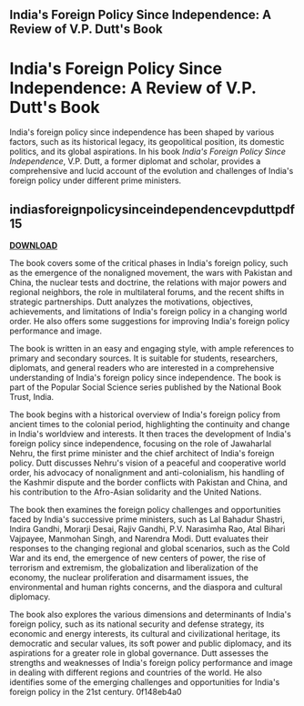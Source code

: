 ## India's Foreign Policy Since Independence: A Review of V.P. Dutt's Book

  
# India's Foreign Policy Since Independence: A Review of V.P. Dutt's Book
 
India's foreign policy since independence has been shaped by various factors, such as its historical legacy, its geopolitical position, its domestic politics, and its global aspirations. In his book *India's Foreign Policy Since Independence*, V.P. Dutt, a former diplomat and scholar, provides a comprehensive and lucid account of the evolution and challenges of India's foreign policy under different prime ministers.
 
## indiasforeignpolicysinceindependencevpduttpdf15


[**DOWNLOAD**](https://poitaihanew.blogspot.com/?l=2tLe6T)

 
The book covers some of the critical phases in India's foreign policy, such as the emergence of the nonaligned movement, the wars with Pakistan and China, the nuclear tests and doctrine, the relations with major powers and regional neighbors, the role in multilateral forums, and the recent shifts in strategic partnerships. Dutt analyzes the motivations, objectives, achievements, and limitations of India's foreign policy in a changing world order. He also offers some suggestions for improving India's foreign policy performance and image.
 
The book is written in an easy and engaging style, with ample references to primary and secondary sources. It is suitable for students, researchers, diplomats, and general readers who are interested in a comprehensive understanding of India's foreign policy since independence. The book is part of the Popular Social Science series published by the National Book Trust, India.
  
The book begins with a historical overview of India's foreign policy from ancient times to the colonial period, highlighting the continuity and change in India's worldview and interests. It then traces the development of India's foreign policy since independence, focusing on the role of Jawaharlal Nehru, the first prime minister and the chief architect of India's foreign policy. Dutt discusses Nehru's vision of a peaceful and cooperative world order, his advocacy of nonalignment and anti-colonialism, his handling of the Kashmir dispute and the border conflicts with Pakistan and China, and his contribution to the Afro-Asian solidarity and the United Nations.
 
The book then examines the foreign policy challenges and opportunities faced by India's successive prime ministers, such as Lal Bahadur Shastri, Indira Gandhi, Morarji Desai, Rajiv Gandhi, P.V. Narasimha Rao, Atal Bihari Vajpayee, Manmohan Singh, and Narendra Modi. Dutt evaluates their responses to the changing regional and global scenarios, such as the Cold War and its end, the emergence of new centers of power, the rise of terrorism and extremism, the globalization and liberalization of the economy, the nuclear proliferation and disarmament issues, the environmental and human rights concerns, and the diaspora and cultural diplomacy.
 
The book also explores the various dimensions and determinants of India's foreign policy, such as its national security and defense strategy, its economic and energy interests, its cultural and civilizational heritage, its democratic and secular values, its soft power and public diplomacy, and its aspirations for a greater role in global governance. Dutt assesses the strengths and weaknesses of India's foreign policy performance and image in dealing with different regions and countries of the world. He also identifies some of the emerging challenges and opportunities for India's foreign policy in the 21st century.
 0f148eb4a0
